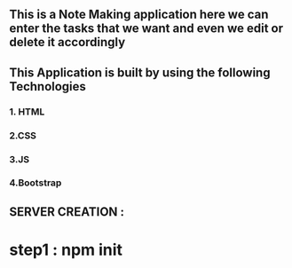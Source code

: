 ## This is a Note Making application here we can enter the tasks that we want and even we edit or delete it accordingly

## This Application is built by using the following Technologies

### 1. HTML

### 2.CSS

### 3.JS

### 4.Bootstrap

## SERVER CREATION :

# step1 : npm init

